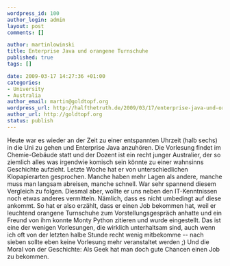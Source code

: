 ```yaml
--- 
wordpress_id: 100
author_login: admin
layout: post
comments: []

author: martinlowinski
title: Enterprise Java und orangene Turnschuhe
published: true
tags: []

date: 2009-03-17 14:27:36 +01:00
categories: 
- University
- Australia
author_email: martin@goldtopf.org
wordpress_url: http://halfthetruth.de/2009/03/17/enterprise-java-und-orangene-turnschuhe/
author_url: http://goldtopf.org
status: publish
---
```

Heute war es wieder an der Zeit zu einer entspannten Uhrzeit (halb sechs) in die Uni zu gehen und Enterprise Java anzuh&ouml;ren. Die Vorlesung findet im Chemie-Geb&auml;ude statt und der Dozent ist ein recht junger Australier, der so ziemlich alles was irgendwie komisch sein k&ouml;nnte zu einer wahnsinns Geschichte aufzieht. Letzte Woche hat er von unterschiedlichen Klopapierarten gesprochen. Manche haben mehr Lagen als andere, manche muss man langsam abreisen, manche schnell. War sehr spannend diesem Vergleich zu folgen.
Diesmal aber, wollte er uns neben den IT-Kenntnissen noch etwas anderes vermitteln. N&auml;mlich, dass es nicht umbedingt auf diese ankommt. So hat er also erz&auml;hlt, dass er einen Job bekommen hat, weil er leuchtend orangene Turnschuhe zum Vorstellungsgespr&auml;ch anhatte und ein Freund von ihm konnte Monty Python zitieren und wurde eingestellt.
Das ist eine der wenigen Vorlesungen, die wirklich unterhaltsam sind, auch wenn ich oft von der letzten halbe Stunde recht wenig mitbekomme -- nach sieben sollte eben keine Vorlesung mehr veranstaltet werden ;) Und die Moral von der Geschichte: Als Geek hat man doch gute Chancen einen Job zu bekommen.
